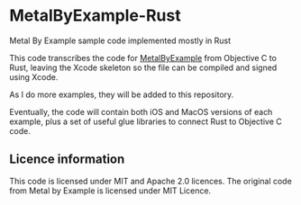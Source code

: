 # MetalByExample-Rust
Metal By Example sample code implemented mostly in Rust

This code transcribes the code for [MetalByExample](https://github.com/metal-by-example/sample-code) from Objective C to Rust,
leaving the Xcode skeleton so the file can be compiled and signed using Xcode.

As I do more examples, they will be added to this repository.

Eventually, the code will contain both iOS and MacOS versions of each example,
plus a set of useful glue libraries to connect Rust to Objective C code.

## Licence information

This code is licensed under MIT and Apache 2.0 licences. The original code from Metal by Example is licensed under MIT Licence.
